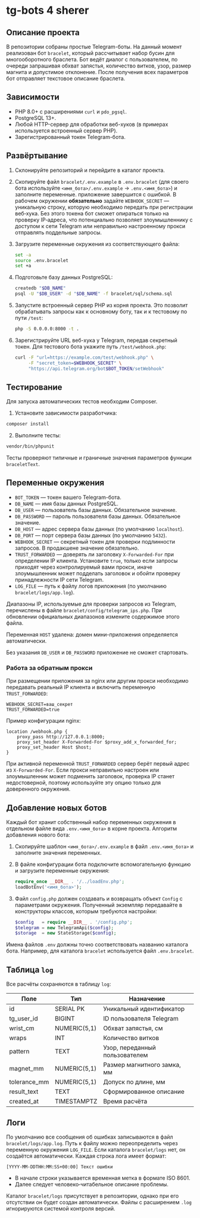 # tg-bots 4 sherer

## Описание проекта

В репозитории собраны простые Telegram-боты. На данный момент реализован
бот `bracelet`, который рассчитывает набор бусин для многооборотного
браслета. Бот ведёт диалог с пользователем, по очереди запрашивая
обхват запястья, количество витков, узор, размер магнита и допустимое
отклонение. После получения всех параметров бот отправляет текстовое
описание браслета.

## Зависимости

- PHP 8.0+ с расширениями `curl` и `pdo_pgsql`.
- PostgreSQL 13+.
- Любой HTTP-сервер для обработки веб-хуков (в примерах используется
  встроенный сервер PHP).
- Зарегистрированный токен Telegram-бота.

## Развёртывание

1. Склонируйте репозиторий и перейдите в каталог проекта.
2. Скопируйте файл `bracelet/.env.example` в `.env.bracelet` (для своего бота используйте `<имя_бота>/.env.example` → `.env.<имя_бота>`) и заполните переменные.
   приложение завершится с ошибкой. В рабочем окружении **обязательно**
   задайте `WEBHOOK_SECRET` — уникальную строку, которую необходимо
   передать при регистрации веб‑хука. Без этого токена бот сможет
   опираться только на проверку IP‑адреса, что потенциально позволяет
   злоумышленнику с доступом к сети Telegram или неправильно
   настроенному прокси отправлять поддельные запросы.
3. Загрузите переменные окружения из соответствующего файла:

   ```bash
   set -a
   source .env.bracelet
   set +a
   ```

4. Подготовьте базу данных PostgreSQL:

   ```bash
   createdb "$DB_NAME"
   psql -U "$DB_USER" -d "$DB_NAME" -f bracelet/sql/schema.sql
   ```

5. Запустите встроенный сервер PHP из корня проекта.
   Это позволит обрабатывать запросы как к основному боту,
   так и к тестовому по пути `/test`:

   ```bash
   php -S 0.0.0.0:8000 -t .
   ```

6. Зарегистрируйте URL веб-хука у Telegram, передав секретный токен.
   Для тестового бота укажите путь `/test/webhook.php`:

   ```bash
   curl -F "url=https://example.com/test/webhook.php" \
        -F "secret_token=$WEBHOOK_SECRET" \
        "https://api.telegram.org/bot$BOT_TOKEN/setWebhook"
   ```

## Тестирование

Для запуска автоматических тестов необходим Composer.

1. Установите зависимости разработчика:

```bash
composer install
```

2. Выполните тесты:

```bash
vendor/bin/phpunit
```

Тесты проверяют типичные и граничные значения параметров функции
`braceletText`.

## Переменные окружения

- `BOT_TOKEN` — токен вашего Telegram-бота.
- `DB_NAME` — имя базы данных PostgreSQL.
- `DB_USER` — пользователь базы данных. Обязательное значение.
- `DB_PASSWORD` — пароль пользователя базы данных. Обязательное значение.
- `DB_HOST` — адрес сервера базы данных (по умолчанию `localhost`).
- `DB_PORT` — порт сервера базы данных (по умолчанию `5432`).
- `WEBHOOK_SECRET` — секретный токен для проверки подлинности запросов.
  В продакшене значение обязательно.
- `TRUST_FORWARDED` — доверять ли заголовку `X-Forwarded-For` при определении
  IP клиента. Установите `true`, только если запросы приходят через
  контролируемый вами прокси, иначе злоумышленник может подделать заголовок
  и обойти проверку принадлежности IP сети Telegram.
- `LOG_FILE` — путь к файлу логов приложения (по умолчанию
  `bracelet/logs/app.log`).

Диапазоны IP, используемые для проверки запросов из Telegram,
перечислены в файле `bracelet/config/telegram_ips.php`. При обновлении
официальных диапазонов измените содержимое этого файла.

Переменная `HOST` удалена: домен мини-приложения определяется автоматически.

Без указания `DB_USER` и `DB_PASSWORD` приложение не сможет стартовать.

### Работа за обратным прокси

При размещении приложения за nginx или другим прокси необходимо передавать
реальный IP клиента и включить переменную `TRUST_FORWARDED`:

```dotenv
WEBHOOK_SECRET=ваш_секрет
TRUST_FORWARDED=true
```

Пример конфигурации nginx:

```nginx
location /webhook.php {
    proxy_pass http://127.0.0.1:8000;
    proxy_set_header X-Forwarded-For $proxy_add_x_forwarded_for;
    proxy_set_header Host $host;
}
```

При активной переменной `TRUST_FORWARDED` сервер берёт первый адрес из
`X-Forwarded-For`. Если прокси неправильно настроен или злоумышленник может
подменить заголовок, проверка IP станет недостоверной, поэтому используйте
эту опцию только для доверенного окружения.

## Добавление новых ботов

Каждый бот хранит собственный набор переменных окружения в отдельном файле вида `.env.<имя_бота>` в корне проекта. Алгоритм добавления нового бота:

1. Скопируйте шаблон `<имя_бота>/.env.example` в файл `.env.<имя_бота>` и заполните значения переменных.
2. В файле конфигурации бота подключите вспомогательную функцию и загрузите переменные окружения:

   ```php
   require_once __DIR__ . '/../loadEnv.php';
   loadBotEnv('<имя_бота>');
   ```

3. Файл `config.php` должен создавать и возвращать объект `Config` с
   параметрами окружения. Полученный экземпляр передавайте в конструкторы
   классов, которым требуются настройки:

   ```php
   $config   = require __DIR__ . '/config.php';
   $telegram = new TelegramApi($config);
   $storage  = new StateStorage($config);
   ```

Имена файлов `.env` должны точно соответствовать названию каталога бота. Например, для каталога `bracelet` используется файл `.env.bracelet`.

## Таблица `log`

Все расчёты сохраняются в таблицу `log`:

| Поле         | Тип          | Назначение                     |
|--------------|--------------|--------------------------------|
| id           | SERIAL PK    | Уникальный идентификатор       |
| tg_user_id   | BIGINT       | ID пользователя Telegram       |
| wrist_cm     | NUMERIC(5,1) | Обхват запястья, см            |
| wraps        | INT          | Количество витков              |
| pattern      | TEXT         | Узор, переданный пользователем |
| magnet_mm    | NUMERIC(5,1) | Размер магнитного замка, мм    |
| tolerance_mm | NUMERIC(5,1) | Допуск по длине, мм            |
| result_text  | TEXT         | Сформированное описание        |
| created_at   | TIMESTAMPTZ  | Время расчёта                  |

## Логи

По умолчанию все сообщения об ошибках записываются в файл
`bracelet/logs/app.log`. Путь к файлу можно переопределить через
переменную окружения `LOG_FILE`. Если каталога `bracelet/logs` нет,
он создаётся автоматически.
Каждая строка лога имеет формат:

```
[YYYY-MM-DDTHH:MM:SS+00:00] Текст ошибки
```

* В начале строки указывается временная метка в формате ISO 8601.
* Далее следует человеко‑читабельное описание проблемы.

Каталог `bracelet/logs` присутствует в репозитории, однако при его
отсутствии он будет создан автоматически. Файлы с расширением `.log`
игнорируются системой контроля версий.
